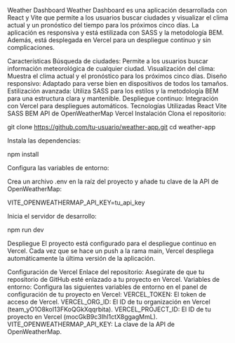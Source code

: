 Weather Dashboard
Weather Dashboard es una aplicación desarrollada con React y Vite que permite a los usuarios buscar ciudades y visualizar el clima actual y un pronóstico del tiempo para los próximos cinco días. La aplicación es responsiva y está estilizada con SASS y la metodología BEM. Además, está desplegada en Vercel para un despliegue continuo y sin complicaciones.

Características
Búsqueda de ciudades: Permite a los usuarios buscar información meteorológica de cualquier ciudad.
Visualización del clima: Muestra el clima actual y el pronóstico para los próximos cinco días.
Diseño responsivo: Adaptado para verse bien en dispositivos de todos los tamaños.
Estilización avanzada: Utiliza SASS para los estilos y la metodología BEM para una estructura clara y mantenible.
Despliegue continuo: Integración con Vercel para despliegues automáticos.
Tecnologías Utilizadas
React
Vite
SASS
BEM
API de OpenWeatherMap
Vercel
Instalación
Clona el repositorio:

git clone https://github.com/tu-usuario/weather-app.git
cd weather-app

Instala las dependencias:

npm install

Configura las variables de entorno:

Crea un archivo .env en la raíz del proyecto y añade tu clave de la API de OpenWeatherMap:

VITE_OPENWEATHERMAP_API_KEY=tu_api_key

Inicia el servidor de desarrollo:

npm run dev

Despliegue
El proyecto está configurado para el despliegue continuo en Vercel. Cada vez que se hace un push a la rama main, Vercel despliega automáticamente la última versión de la aplicación.

Configuración de Vercel
Enlace del repositorio: Asegúrate de que tu repositorio de GitHub esté enlazado a tu proyecto en Vercel.
Variables de entorno: Configura las siguientes variables de entorno en el panel de configuración de tu proyecto en Vercel:
VERCEL_TOKEN: El token de acceso de Vercel.
VERCEL_ORG_ID: El ID de tu organización en Vercel (team_yO1O8koI13FKoQGkXqqrbita).
VERCEL_PROJECT_ID: El ID de tu proyecto en Vercel (mocGkB9c3IhI1ctX8ggagMmL).
VITE_OPENWEATHERMAP_API_KEY: La clave de la API de OpenWeatherMap.
